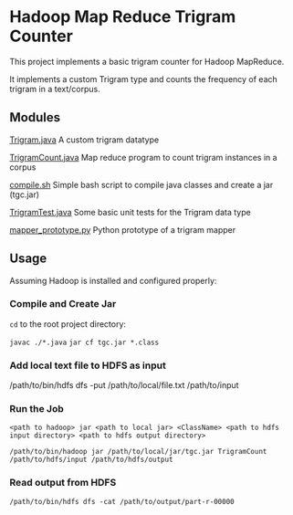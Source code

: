 # Hadoop Map Reduce Trigram Counter

This project implements a basic trigram counter for Hadoop MapReduce. 

It implements a custom Trigram type and counts the frequency of each trigram in a
text/corpus. 

## Modules

[Trigram.java](/Trigram.java)
A custom trigram datatype

[TrigramCount.java](/TrigramCount.java)
Map reduce program to count trigram instances in a corpus

[compile.sh](/compile.sh)
Simple bash script to compile java classes and create a jar (tgc.jar)

[TrigramTest.java](/TrigramTest.java)
Some basic unit tests for the Trigram data type

[mapper_prototype.py](/mapper_prototype.py)
Python prototype of a trigram mapper



## Usage

Assuming Hadoop is installed and configured properly:

### Compile and Create Jar

`cd` to the root project directory:

`javac ./*.java`
`jar cf tgc.jar *.class`


### Add local text file to HDFS as input

/path/to/bin/hdfs dfs -put /path/to/local/file.txt /path/to/input

### Run the Job

`<path to hadoop> jar <path to local jar> <ClassName> <path to hdfs input directory> <path to hdfs output directory>`

`/path/to/bin/hadoop jar /path/to/local/jar/tgc.jar TrigramCount /path/to/hdfs/input /path/to/hdfs/output`


### Read output from HDFS

`/path/to/bin/hdfs dfs -cat /path/to/output/part-r-00000`
